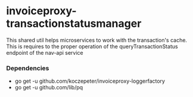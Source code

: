 # invoiceproxy-transactionstatusmanager

This shared util helps microservices to work with the transaction's cache. This is requires to the proper operation of the queryTransactionStatus endpoint of the nav-api service

### Dependencies

- go get -u github.com/koczepeter/invoiceproxy-loggerfactory
- go get -u github.com/lib/pq